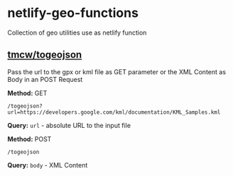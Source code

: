 # netlify-geo-functions
Collection of geo utilities use as netlify function

## [tmcw/togeojson](https://github.com/tmcw/togeojson)

Pass the url to the gpx or kml file as GET parameter or the
XML Content as Body in an POST Request

**Method:** GET

 `/togeojson?url=https://developers.google.com/kml/documentation/KML_Samples.kml`

**Query:**
 `url` - absolute URL to the input file

**Method:** POST

 `/togeojson`

**Query:**
 `body` - XML Content